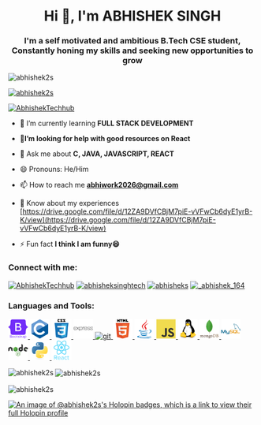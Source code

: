 
<h1 align="center">Hi 👋, I'm ABHISHEK SINGH</h1>
<h3 align="center">I'm a self motivated and ambitious B.Tech CSE student, Constantly honing my skills and seeking new opportunities to grow</h3>

<p align="left"> <img src="https://komarev.com/ghpvc/?username=abhishek2s&label=Profile%20views&color=0e75b6&style=flat" alt="abhishek2s" /> </p>

<p align="left"> <a href="https://github.com/ryo-ma/github-profile-trophy"><img src="https://github-profile-trophy.vercel.app/?username=abhishek2s" alt="abhishek2s" /></a> </p>

<p align="left"> <a href="https://x.com/AbhishekTechhub" target="blank"><img src="https://img.shields.io/twitter/follow/AbhishekTechhub?logo=twitter&style=for-the-badge" alt="AbhishekTechhub" /></a> </p>

- 🌱 I’m currently learning **FULL STACK DEVELOPMENT**
- 🤔**I’m looking for help with good resources on React**

- 💬 Ask me about **C, JAVA, JAVASCRIPT, REACT**
- 😄 Pronouns: He/Him

- 📫 How to reach me **abhiwork2026@gmail.com**

- 📄 Know about my experiences [https://drive.google.com/file/d/12ZA9DVfCBjM7piE-vVFwCb6dyE1yrB-K/view](https://drive.google.com/file/d/12ZA9DVfCBjM7piE-vVFwCb6dyE1yrB-K/view)

- ⚡ Fun fact **I think I am funny😆**

<h3 align="left">Connect with me:</h3>
<p align="left">
<a href="https://x.com/AbhishekTechhub" target="blank"><img align="center" src="https://raw.githubusercontent.com/rahuldkjain/github-profile-readme-generator/master/src/images/icons/Social/twitter.svg" alt="AbhishekTechhub" height="30" width="40" /></a>
<a href="https://linkedin.com/in/abhisheksinghtech" target="blank"><img align="center" src="https://raw.githubusercontent.com/rahuldkjain/github-profile-readme-generator/master/src/images/icons/Social/linked-in-alt.svg" alt="abhisheksinghtech" height="30" width="40" /></a>
<a href="https://instagram.com/hey.abhisheks" target="blank"><img align="center" src="https://raw.githubusercontent.com/rahuldkjain/github-profile-readme-generator/master/src/images/icons/Social/instagram.svg" alt="abhisheks" height="30" width="40" /></a>
<a href="https://www.leetcode.com/_abhishek_164" target="blank"><img align="center" src="https://raw.githubusercontent.com/rahuldkjain/github-profile-readme-generator/master/src/images/icons/Social/leet-code.svg" alt="_abhishek_164" height="30" width="40" /></a>
</p>

<h3 align="left">Languages and Tools:</h3>
<p align="left"> <a href="https://getbootstrap.com" target="_blank" rel="noreferrer"> <img src="https://raw.githubusercontent.com/devicons/devicon/master/icons/bootstrap/bootstrap-plain-wordmark.svg" alt="bootstrap" width="40" height="40"/> </a> <a href="https://www.cprogramming.com/" target="_blank" rel="noreferrer"> <img src="https://raw.githubusercontent.com/devicons/devicon/master/icons/c/c-original.svg" alt="c" width="40" height="40"/> </a> <a href="https://www.w3schools.com/css/" target="_blank" rel="noreferrer"> <img src="https://raw.githubusercontent.com/devicons/devicon/master/icons/css3/css3-original-wordmark.svg" alt="css3" width="40" height="40"/> </a> <a href="https://expressjs.com" target="_blank" rel="noreferrer"> <img src="https://raw.githubusercontent.com/devicons/devicon/master/icons/express/express-original-wordmark.svg" alt="express" width="40" height="40"/> </a> <a href="https://git-scm.com/" target="_blank" rel="noreferrer"> <img src="https://www.vectorlogo.zone/logos/git-scm/git-scm-icon.svg" alt="git" width="40" height="40"/> </a> <a href="https://www.w3.org/html/" target="_blank" rel="noreferrer"> <img src="https://raw.githubusercontent.com/devicons/devicon/master/icons/html5/html5-original-wordmark.svg" alt="html5" width="40" height="40"/> </a> <a href="https://www.java.com" target="_blank" rel="noreferrer"> <img src="https://raw.githubusercontent.com/devicons/devicon/master/icons/java/java-original.svg" alt="java" width="40" height="40"/> </a> <a href="https://developer.mozilla.org/en-US/docs/Web/JavaScript" target="_blank" rel="noreferrer"> <img src="https://raw.githubusercontent.com/devicons/devicon/master/icons/javascript/javascript-original.svg" alt="javascript" width="40" height="40"/> </a> <a href="https://www.linux.org/" target="_blank" rel="noreferrer"> <img src="https://raw.githubusercontent.com/devicons/devicon/master/icons/linux/linux-original.svg" alt="linux" width="40" height="40"/> </a> <a href="https://www.mongodb.com/" target="_blank" rel="noreferrer"> <img src="https://raw.githubusercontent.com/devicons/devicon/master/icons/mongodb/mongodb-original-wordmark.svg" alt="mongodb" width="40" height="40"/> </a> <a href="https://www.mysql.com/" target="_blank" rel="noreferrer"> <img src="https://raw.githubusercontent.com/devicons/devicon/master/icons/mysql/mysql-original-wordmark.svg" alt="mysql" width="40" height="40"/> </a> <a href="https://nodejs.org" target="_blank" rel="noreferrer"> <img src="https://raw.githubusercontent.com/devicons/devicon/master/icons/nodejs/nodejs-original-wordmark.svg" alt="nodejs" width="40" height="40"/> </a> <a href="https://www.python.org" target="_blank" rel="noreferrer"> <img src="https://raw.githubusercontent.com/devicons/devicon/master/icons/python/python-original.svg" alt="python" width="40" height="40"/> </a> <a href="https://reactjs.org/" target="_blank" rel="noreferrer"> <img src="https://raw.githubusercontent.com/devicons/devicon/master/icons/react/react-original-wordmark.svg" alt="react" width="40" height="40"/> </a> </p>

<p><img align="left" src="https://github-readme-stats.vercel.app/api/top-langs?username=abhishek2s&show_icons=true&locale=en&layout=compact" alt="abhishek2s" /></p>

<p>&nbsp;<img align="center" src="https://github-readme-stats.vercel.app/api?username=abhishek2s&show_icons=true&locale=en" alt="abhishek2s" /></p>

<p><img align="center" src="https://github-readme-streak-stats.herokuapp.com/?user=abhishek2s&" alt="abhishek2s" /></p>

[![An image of @abhishek2s's Holopin badges, which is a link to view their full Holopin profile](https://holopin.me/abhishek2s)](https://holopin.io/@abhishek2s)
